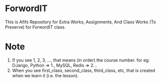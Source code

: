 # ForwordIT 
This is Afifs Repository for Extra Works, Assignments, And Class Works (To Preserve) for ForwordIT class.

# Note
1. If you see 1, 2, 3, ..., that means (in order) the course number. for eg: DJango, Python => 1., MySQL, Redis => 2...
2. When you see first_class, second_class, third_class, etc, that is created when we learn it (i.e. the lesson).
